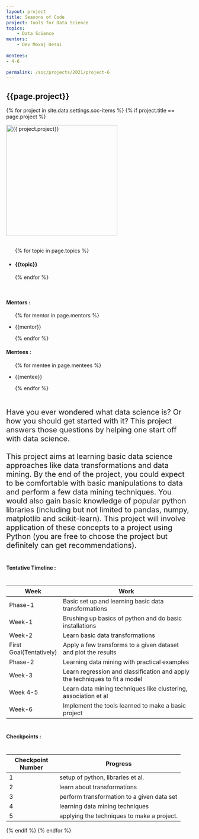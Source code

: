 ```yaml
---
layout: project
title: Seasons of Code
project: Tools for Data Science
topics:
    - Data Science
mentors:
    - Dev Moxaj Desai 
    
mentees:
- 4-6
    
permalink: /soc/projects/2021/project-6
---
```


<h2 class="display1 m-3 p-3 text-center">{{page.project}}</h2>

{% for project in site.data.settings.soc-items %}
{% if project.title == page.project %}
<div>
    <img src="{{ site.baseurl }}/{{ project.image }}"  width = "300" height="300" alt="{{ project.project}}" class="border rounded img-soc">
</div>
<div>
    <br>
    <ul>
        {% for topic in page.topics %}
        <li><h4 class="text-primary text-center">{{topic}}</h4></li>
        {% endfor %}
    </ul>
    <br>
    <h4 class="display3  ">Mentors :</h4> 
    <ul>
        {% for mentor in page.mentors %}
        <li><p class="lead">{{mentor}}</p></li>
        {% endfor %}
    </ul>
    <h4 class="display3  ">Mentees :</h4> 
    <ul>
        {% for mentee in page.mentees %}
        <li><p class="lead">{{mentee}}</p></li>
        {% endfor %}
    </ul>
</div>
<div>
    <p class="display3" style = "font-size:20px;" >
        <br>
        Have you ever wondered what data science is? Or how you should get started with it? This project answers those questions by helping one start off with data science.
        <br><br>
        This project aims at learning basic data science approaches like data transformations and data mining. By the end of the project, you could expect to be comfortable with basic manipulations to data and perform a few data mining techniques. You would also gain basic knowledge of popular python libraries (including but not limited to pandas, numpy, matplotlib and scikit-learn). This project will involve application of these concepts to a project using Python (you are free to choose the project but definitely can get recommendations).
    </p>
</div>
<div>
    <h4 class="display3" style="margin:40px 0px 40px 0px;">Tentative Timeline :</h4>
    <table class="table table-striped">
    <thead>
        <tr>
        <th>Week</th>
        <th>Work</th>
        </tr>
    </thead>
    <tbody>
    <tr>
      <td style='width: 120px'>Phase-1</td>
      <td>Basic set up and learning basic data transformations</td>
    </tr>
    <tr>
      <td>Week-1</td>
      <td>Brushing up basics of python and do basic installations</td>
    </tr>
    <tr>
      <td>Week-2</td>
      <td>Learn basic data transformations</td>
    </tr>
    <tr>
      <td>First Goal(Tentatively)</td>
      <td>Apply a few transforms to a given dataset and plot the results</td>
    </tr>
    <tr>
      <td>Phase-2</td>
      <td>Learning data mining with practical examples</td>
    </tr>
    <tr>
      <td>Week-3</td>
      <td>Learn regression and classification and apply the techniques to fit a model</td>
    </tr>
    <tr>
      <td>Week 4-5</td>
      <td>Learn data mining techniques like clustering, association et al</td>
    </tr>
    <tr>
      <td>Week-6</td>
      <td>Implement the tools learned to make a basic project</td>
    </tr>
    </tbody>
    </table>
</div>
<div>
    <h4 class="display3" style="margin:40px 0px 40px 0px;">Checkpoints :</h4>
    <table class="table table-striped">
    <thead>
        <tr>
        <th>Checkpoint Number</th>
        <th>Progress</th>
        </tr>
    </thead>
    <tbody>
    <tr>
      <td style='width: 120px'>1</td>
      <td>setup of python, libraries et al.</td>
    </tr>
    <tr>
      <td>2</td>
      <td>learn about transformations</td>
    </tr>
    <tr>
      <td>3</td>
      <td>perform transformation to a given data set</td>
    </tr>
    <tr>
      <td>4</td>
      <td>learning data mining techniques</td>
    </tr>
    <tr>
      <td>5</td>
      <td>applying the techniques to make a project.</td>
    </tr>
    </tbody>
    </table>
</div>
{% endif %}
{% endfor %}
